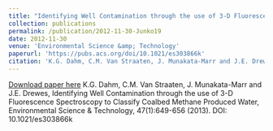 ```yaml
---
title: "Identifying Well Contamination through the use of 3-D Fluorescence Spectroscopy to Classify Coalbed Methane Produced Water"
collection: publications
permalink: /publication/2012-11-30-Junko19
date: 2012-11-30
venue: 'Environmental Science &amp; Technology'
paperurl: 'https://pubs.acs.org/doi/10.1021/es303866k'
citation: 'K.G. Dahm, C.M. Van Straaten, J. Munakata-Marr and J.E. Drewes, Identifying Well Contamination through the use of 3-D Fluorescence Spectroscopy to Classify Coalbed Methane Produced Water, Environmental Science &amp; Technology, 47(1):649-656 (2013). DOI: 10.1021/es303866k'
---
```


<a href='https://pubs.acs.org/doi/10.1021/es303866k'>Download paper here</a>
K.G. Dahm, C.M. Van Straaten, J. Munakata-Marr and J.E. Drewes, Identifying Well Contamination through the use of 3-D Fluorescence Spectroscopy to Classify Coalbed Methane Produced Water, Environmental Science & Technology, 47(1):649-656 (2013). DOI: 10.1021/es303866k
